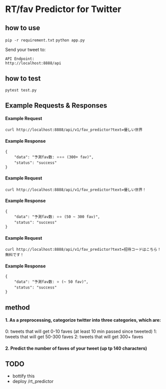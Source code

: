 # RT/fav Predictor for Twitter

## how to use
```pip -r requirement.txt```
```python app.py```

Send your tweet to:
```
API Endpoint:
http://localhost:8888/api
```

## how to test
```pytest test.py```

## Example Requests & Responses

#### Example Request
```
curl http://localhost:8888/api/v1/fav_predictor?text=優しい世界
```
#### Example Response
```
{
    "data": "予測fav数: ⭐⭐⭐ (300+ fav)",
    "status": "success"
}
```

#### Example Request
```
curl http://localhost:8888/api/v1/fav_predictor?text=優しい世界！
```
#### Example Response
```
{
    "data": "予測fav数: ⭐⭐ (50 ~ 300 fav)",
    "status": "success"
}
```

#### Example Request
```
curl http://localhost:8888/api/v1/fav_predictor?text=招待コードはこちら！無料です！
```
#### Example Response
```
{
    "data": "予測fav数: ⭐️ (~ 50 fav)",
    "status": "success"
}
```

## method
#### 1. As a preprocessing, categorize twitter into three categories, which are:
0: tweets that will get 0-10 faves (at least 10 min passed since tweeted)
1: tweets that will get 50-300 faves
2: tweets that will get 300+ faves

#### 2. Predict the number of faves of your tweet (up tp 140 characters)

## TODO
- bottify this
- deploy /rt_predictor
